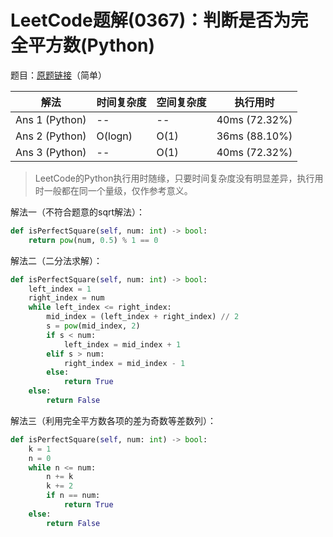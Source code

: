 # LeetCode题解(0367)：判断是否为完全平方数(Python)

题目：[原题链接](https://leetcode-cn.com/problems/valid-perfect-square/)（简单）

| 解法           | 时间复杂度 | 空间复杂度 | 执行用时      |
| -------------- | ---------- | ---------- | ------------- |
| Ans 1 (Python) | --         | --         | 40ms (72.32%) |
| Ans 2 (Python) | O(logn)    | O(1)       | 36ms (88.10%) |
| Ans 3 (Python) | --         | O(1)       | 40ms (72.32%) |

>  LeetCode的Python执行用时随缘，只要时间复杂度没有明显差异，执行用时一般都在同一个量级，仅作参考意义。

解法一（不符合题意的sqrt解法）：

```python
def isPerfectSquare(self, num: int) -> bool:
    return pow(num, 0.5) % 1 == 0
```

解法二（二分法求解）：

```python
def isPerfectSquare(self, num: int) -> bool:
    left_index = 1
    right_index = num
    while left_index <= right_index:
        mid_index = (left_index + right_index) // 2
        s = pow(mid_index, 2)
        if s < num:
            left_index = mid_index + 1
        elif s > num:
            right_index = mid_index - 1
        else:
            return True
    else:
        return False
```

解法三（利用完全平方数各项的差为奇数等差数列）：

```python
def isPerfectSquare(self, num: int) -> bool:
    k = 1
    n = 0
    while n <= num:
        n += k
        k += 2
        if n == num:
            return True
    else:
        return False
```